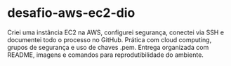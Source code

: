 # desafio-aws-ec2-dio
Criei uma instância EC2 na AWS, configurei segurança, conectei via SSH e documentei todo o processo no GitHub. Prática com cloud computing, grupos de segurança e uso de chaves .pem. Entrega organizada com README, imagens e comandos para reprodutibilidade do ambiente. 
